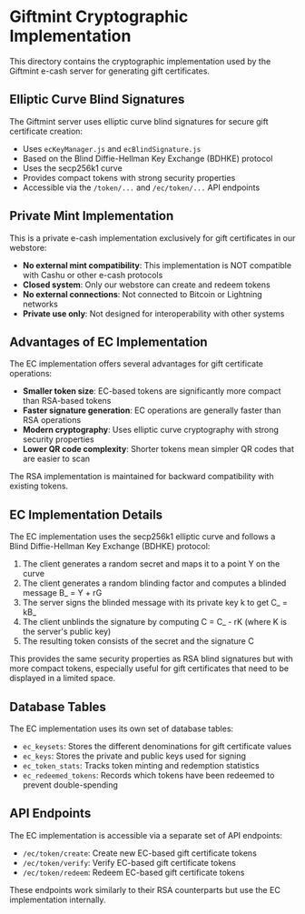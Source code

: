 # Giftmint Cryptographic Implementation

This directory contains the cryptographic implementation used by the Giftmint e-cash server for generating gift certificates.

## Elliptic Curve Blind Signatures

The Giftmint server uses elliptic curve blind signatures for secure gift certificate creation:

- Uses `ecKeyManager.js` and `ecBlindSignature.js`
- Based on the Blind Diffie-Hellman Key Exchange (BDHKE) protocol
- Uses the secp256k1 curve
- Provides compact tokens with strong security properties
- Accessible via the `/token/...` and `/ec/token/...` API endpoints

## Private Mint Implementation

This is a private e-cash implementation exclusively for gift certificates in our webstore:

- **No external mint compatibility**: This implementation is NOT compatible with Cashu or other e-cash protocols
- **Closed system**: Only our webstore can create and redeem tokens
- **No external connections**: Not connected to Bitcoin or Lightning networks
- **Private use only**: Not designed for interoperability with other systems

## Advantages of EC Implementation

The EC implementation offers several advantages for gift certificate operations:

- **Smaller token size**: EC-based tokens are significantly more compact than RSA-based tokens
- **Faster signature generation**: EC operations are generally faster than RSA operations
- **Modern cryptography**: Uses elliptic curve cryptography with strong security properties
- **Lower QR code complexity**: Shorter tokens mean simpler QR codes that are easier to scan

The RSA implementation is maintained for backward compatibility with existing tokens.

## EC Implementation Details

The EC implementation uses the secp256k1 elliptic curve and follows a Blind Diffie-Hellman Key Exchange (BDHKE) protocol:

1. The client generates a random secret and maps it to a point Y on the curve
2. The client generates a random blinding factor and computes a blinded message B_ = Y + rG
3. The server signs the blinded message with its private key k to get C_ = kB_
4. The client unblinds the signature by computing C = C_ - rK (where K is the server's public key)
5. The resulting token consists of the secret and the signature C

This provides the same security properties as RSA blind signatures but with more compact tokens, especially useful for gift certificates that need to be displayed in a limited space.

## Database Tables

The EC implementation uses its own set of database tables:

- `ec_keysets`: Stores the different denominations for gift certificate values
- `ec_keys`: Stores the private and public keys used for signing
- `ec_token_stats`: Tracks token minting and redemption statistics
- `ec_redeemed_tokens`: Records which tokens have been redeemed to prevent double-spending

## API Endpoints

The EC implementation is accessible via a separate set of API endpoints:

- `/ec/token/create`: Create new EC-based gift certificate tokens
- `/ec/token/verify`: Verify EC-based gift certificate tokens
- `/ec/token/redeem`: Redeem EC-based gift certificate tokens

These endpoints work similarly to their RSA counterparts but use the EC implementation internally.